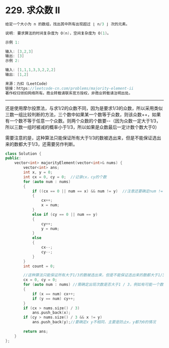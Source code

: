 # 229. 求众数 II

```c++
给定一个大小为 n 的数组，找出其中所有出现超过 ⌊ n/3 ⌋ 次的元素。

说明: 要求算法的时间复杂度为 O(n)，空间复杂度为 O(1)。

示例 1:

输入: [3,2,3]
输出: [3]
示例 2:

输入: [1,1,1,3,3,2,2,2]
输出: [1,2]

来源：力扣（LeetCode）
链接：https://leetcode-cn.com/problems/majority-element-ii
著作权归领扣网络所有。商业转载请联系官方授权，非商业转载请注明出处。
```

---

还是使用摩尔投票法，与求1/2的众数不同，因为是要求1/3的众数，所以采用类似三数一组比较判断的方法，三个数中如果某一个数等于众数，则该众数++，如果有一个数不等于任意一个众数。则两个众数的个数要--（因为众数一定大于1/3，所以三数一组时被减的概率小于1/3，所以如果是众数最后一定计数个数大于0）

需要注意的是，这种算法只能保证所有大于1/3的数被选出来，但是不能保证选出来的数都大于1/3，还需要另作判断。

```c++
class Solution {
public:
	vector<int> majorityElement(vector<int>& nums) {
		vector<int> ans;
		int x, y = 0;
		int cx = 0, cy = 0;  //记录cx，cy的个数
		for (auto num : nums)
		{
			if ((cx == 0 || num == x) && num != y)  //注意还要确定num != y，
			{
				cx++;
				x = num;
			}
			else if (cy == 0 || num == y)
			{
				cy++;
				y = num;
			}
			else
			{
				cx--;
				cy--;
			}
		}
		int count = 0;

		//这种算法只能保证所有大于1/3的数被选出来，但是不能保证选出来的数都大于1/3，还需要另作判断
		cx = 0, cy = 0;
		for (auto num : nums) //需确定出现次数是否大于1 / 3，例如有可能一个数出现了前n - 1 一个数在
		{
			if (x == num) cx++;
			if (y == num) cy++;
		}
		if (cx > nums.size() / 3) 
			ans.push_back(x);
		if (cy > nums.size() / 3 && x != y) 
			ans.push_back(y);//要确定x y不相同，主要是防止x，y都为0的情况
			
		return ans;
	}
};
```
